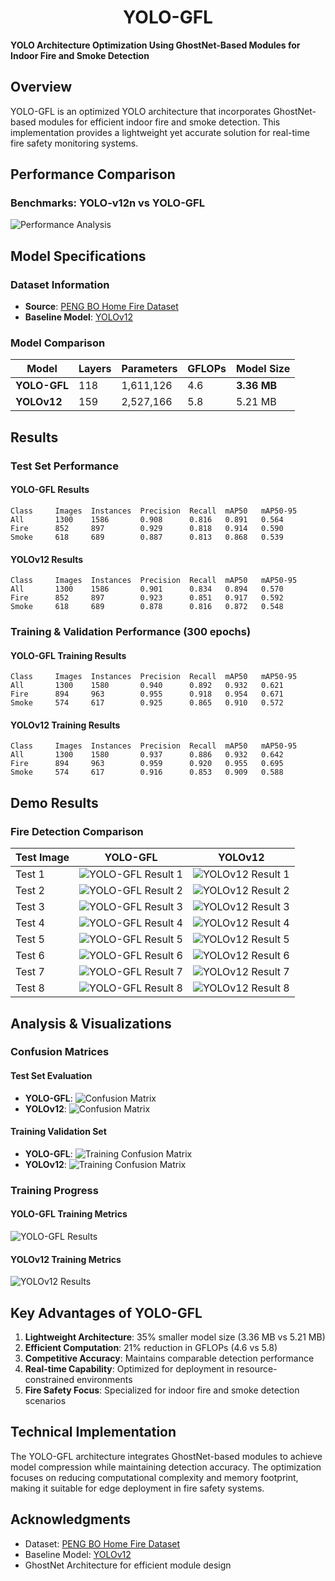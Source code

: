 # <center>YOLO-GFL</center>

**YOLO Architecture Optimization Using GhostNet-Based Modules for Indoor Fire and Smoke Detection**

## Overview

YOLO-GFL is an optimized YOLO architecture that incorporates GhostNet-based modules for efficient indoor fire and smoke detection. This implementation provides a lightweight yet accurate solution for real-time fire safety monitoring systems.

## Performance Comparison

### Benchmarks: YOLO-v12n vs YOLO-GFL

![Performance Analysis](test/runs_test/performance_analysis/time_vs_fps_comparison.png)

## Model Specifications

### Dataset Information
- **Source**: [PENG BO Home Fire Dataset](https://github.com/PengBo0/Home-fire-dataset)
- **Baseline Model**: [YOLOv12](https://github.com/sunsmarterjie/yolov12)

### Model Comparison

| Model | Layers | Parameters | GFLOPs | Model Size |
|-------|--------|------------|---------|------------|
| **YOLO-GFL** | 118 | 1,611,126 | 4.6 | **3.36 MB** |
| **YOLOv12** | 159 | 2,527,166 | 5.8 | 5.21 MB |

## Results

### Test Set Performance

#### YOLO-GFL Results
```
Class     Images  Instances  Precision  Recall  mAP50   mAP50-95
All       1300    1586       0.908      0.816   0.891   0.564
Fire      852     897        0.929      0.818   0.914   0.590
Smoke     618     689        0.887      0.813   0.868   0.539
```

#### YOLOv12 Results
```
Class     Images  Instances  Precision  Recall  mAP50   mAP50-95
All       1300    1586       0.901      0.834   0.894   0.570
Fire      852     897        0.923      0.851   0.917   0.592
Smoke     618     689        0.878      0.816   0.872   0.548
```

### Training & Validation Performance (300 epochs)

#### YOLO-GFL Training Results
```
Class     Images  Instances  Precision  Recall  mAP50   mAP50-95
All       1300    1580       0.940      0.892   0.932   0.621
Fire      894     963        0.955      0.918   0.954   0.671
Smoke     574     617        0.925      0.865   0.910   0.572
```

#### YOLOv12 Training Results
```
Class     Images  Instances  Precision  Recall  mAP50   mAP50-95
All       1300    1580       0.937      0.886   0.932   0.642
Fire      894     963        0.959      0.920   0.955   0.695
Smoke     574     617        0.916      0.853   0.909   0.588
```

## Demo Results

### Fire Detection Comparison

| Test Image   | YOLO-GFL                                                                                     | YOLOv12                                                                                    |
|--------------|----------------------------------------------------------------------------------------------|--------------------------------------------------------------------------------------------|
| Test 1       | ![YOLO-GFL Result 1](test/output/images/batch_20250729_104133/output/imgtest_1_YOLO-GFL.png) | ![YOLOv12 Result 1](test/output/images/batch_20250729_104133/output/imgtest_1_YOLOv12.png) |
| Test 2       | ![YOLO-GFL Result 2](test/output/images/batch_20250729_104133/output/imgtest_2_YOLO-GFL.png) | ![YOLOv12 Result 2](test/output/images/batch_20250729_104133/output/imgtest_2_YOLOv12.png) |
| Test 3       | ![YOLO-GFL Result 3](test/output/images/batch_20250729_104133/output/imgtest_3_YOLO-GFL.png) | ![YOLOv12 Result 3](test/output/images/batch_20250729_104133/output/imgtest_3_YOLOv12.png) |
| Test 4       | ![YOLO-GFL Result 4](test/output/images/batch_20250729_104133/output/imgtest_4_YOLO-GFL.png) | ![YOLOv12 Result 4](test/output/images/batch_20250729_104133/output/imgtest_4_YOLOv12.png) |
| Test 5       | ![YOLO-GFL Result 5](test/output/images/batch_20250729_104133/output/imgtest_5_YOLO-GFL.png) | ![YOLOv12 Result 5](test/output/images/batch_20250729_104133/output/imgtest_5_YOLOv12.png) |
| Test 6       | ![YOLO-GFL Result 6](test/output/images/batch_20250729_104133/output/imgtest_6_YOLO-GFL.png) | ![YOLOv12 Result 6](test/output/images/batch_20250729_104133/output/imgtest_6_YOLOv12.png) |
| Test 7       | ![YOLO-GFL Result 7](test/output/images/batch_20250729_104133/output/imgtest_7_YOLO-GFL.png) | ![YOLOv12 Result 7](test/output/images/batch_20250729_104133/output/imgtest_7_YOLOv12.png) |
| Test 8       | ![YOLO-GFL Result 8](test/output/images/batch_20250729_104133/output/imgtest_8_YOLO-GFL.png) | ![YOLOv12 Result 8](test/output/images/batch_20250729_104133/output/imgtest_8_YOLOv12.png) |

## Analysis & Visualizations

### Confusion Matrices

#### Test Set Evaluation
- **YOLO-GFL**: ![Confusion Matrix](test/runs_test/evaluation/YOLO-GFL/confusion_matrix.png)
- **YOLOv12**: ![Confusion Matrix](test/runs_test/evaluation/YOLOv12/confusion_matrix.png)

#### Training Validation Set
- **YOLO-GFL**: ![Training Confusion Matrix](yolo-gfl/runs/YOLO-GFL/confusion_matrix.png)
- **YOLOv12**: ![Training Confusion Matrix](yolov12/runs/YOLOv12/confusion_matrix.png)

### Training Progress

#### YOLO-GFL Training Metrics
![YOLO-GFL Results](yolo-gfl/runs/YOLO-GFL/results.png)

#### YOLOv12 Training Metrics
![YOLOv12 Results](yolov12/runs/YOLOv12/results.png)

## Key Advantages of YOLO-GFL

1. **Lightweight Architecture**: 35% smaller model size (3.36 MB vs 5.21 MB)
2. **Efficient Computation**: 21% reduction in GFLOPs (4.6 vs 5.8)
3. **Competitive Accuracy**: Maintains comparable detection performance
4. **Real-time Capability**: Optimized for deployment in resource-constrained environments
5. **Fire Safety Focus**: Specialized for indoor fire and smoke detection scenarios

## Technical Implementation

The YOLO-GFL architecture integrates GhostNet-based modules to achieve model compression while maintaining detection accuracy. The optimization focuses on reducing computational complexity and memory footprint, making it suitable for edge deployment in fire safety systems.

[//]: # (## Citation)

[//]: # ()
[//]: # (If you use this work in your research, please cite:)

[//]: # ()
[//]: # (```bibtex)

[//]: # (@article{yolo-gfl,)

[//]: # (  title={YOLO Architecture Optimization Using GhostNet-Based Modules for Indoor Fire and Smoke Detection},)

[//]: # (  author={[Your Name]},)

[//]: # (  journal={[Journal Name]},)

[//]: # (  year={2025})

[//]: # (})

[//]: # (```)

## Acknowledgments

- Dataset: [PENG BO Home Fire Dataset](https://github.com/PengBo0/Home-fire-dataset)
- Baseline Model: [YOLOv12](https://github.com/sunsmarterjie/yolov12)
- GhostNet Architecture for efficient module design